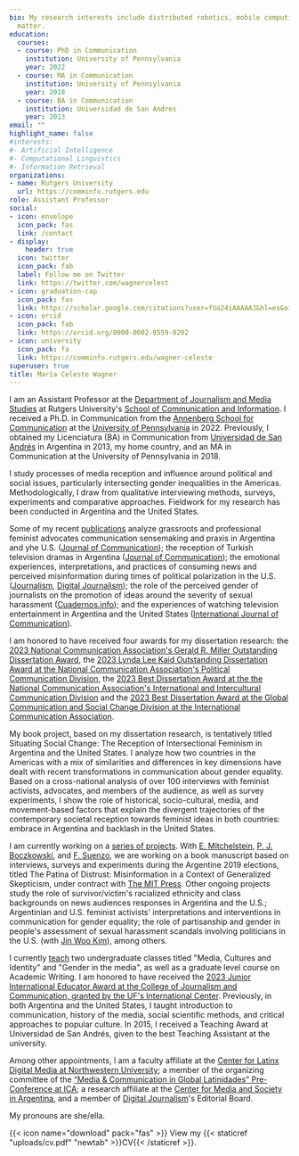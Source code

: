 ```yaml
---
bio: My research interests include distributed robotics, mobile computing and programmable
  matter.
education:
  courses:
  - course: PhD in Communication
    institution: University of Pennsylvania
    year: 2022 
  - course: MA in Communication
    institution: University of Pennsylvania
    year: 2018
  - course: BA in Communication
    institution: Universidad de San Andres
    year: 2013
email: ""
highlight_name: false
#interests:
#- Artificial Intelligence
#- Computational Linguistics
#- Information Retrieval
organizations:
- name: Rutgers University
  url: https://comminfo.rutgers.edu
role: Assistant Professor
social:
- icon: envelope
  icon_pack: fas
  link: /contact
- display:
    header: true
  icon: twitter
  icon_pack: fab
  label: Follow me on Twitter
  link: https://twitter.com/wagnercelest
- icon: graduation-cap
  icon_pack: fas
  link: https://scholar.google.com/citations?user=fUa24iAAAAAJ&hl=es&oi=ao 
- icon: orcid
  icon_pack: fab
  link: https://orcid.org/0000-0002-8559-8202
- icon: university
  icon_pack: fa
  link: https://comminfo.rutgers.edu/wagner-celeste
superuser: true
title: María Celeste Wagner
---
```


I am an Assistant Professor at the [Department of Journalism and Media Studies](https://comminfo.rutgers.edu/about/journalism-and-media-studies-department) at Rutgers University's [School of Communication and Information](https://comminfo.rutgers.edu). I received a Ph.D. in Communication from the [Annenberg School for Communication](https://www.asc.upenn.edu/) at the [University of Pennsylvania](https://www.upenn.edu) in 2022. Previously, I obtained my Licenciatura (BA) in Communication from [Universidad de San Andrés](https://udesa.edu.ar/) in Argentina in 2013, my home country, and an MA in Communication at the University of Pennsylvania in 2018. 

I study processes of media reception and influence around political and social issues, particularly intersecting gender inequalities in the Americas. Methodologically, I draw from qualitative interviewing methods, surveys, experiments and comparative approaches. Fieldwork for my research has been conducted in Argentina and the United States. 

Some of my recent [publications](https://celestewagner.com/research/) analyze grassroots and professional feminist advocates communication sensemaking and praxis in Argentina and yhe U.S. ([Journal of Communication](https://doi.org/10.1093/joc/jqae016)); the reception of Turkish television dramas in Argentina ([Journal of Communication](https://doi.org/10.1093/joc/jqad001)); the emotional experiences, interpretations, and practices of consuming news and perceived misinformation during times of political polarization in the U.S. ([Journalism](https://journals.sagepub.com/doi/abs/10.1177/1464884919878545), [Digital Journalism](https://www.tandfonline.com/doi/abs/10.1080/21670811.2019.1653208)); the role of the perceived gender of journalists on the promotion of ideas around the severity of sexual harassment ([Cuadernos.info](https://scielo.conicyt.cl/scielo.php?pid=S0719-367X2019000100043&script=sci_arttext)); and the experiences of watching television entertainment in Argentina and the United States ([International Journal of Communication](https://ijoc.org/index.php/ijoc/article/view/14191)). 

I am honored to have received four awards for my dissertation research: the [2023 National Communication Association's Gerald R. Miller Outstanding Dissertation Award](https://www.natcom.org/awards/2023-nca-award-winners), the [2023 Lynda Lee Kaid Outstanding Dissertation Award at the National Communication Association's Political Communication Division](https://www.natcom.org/awards/political-communication-division), the [2023 Best Dissertation Award at the the National Communication Association's International and Intercultural Communication Division](https://www.natcom.org/awards/international-and-intercultural-communication-division) and the [2023 Best Dissertation Award at the Global Communication and Social Change Division at the International Communication Association](https://ica-gcsc.org). 

My book project, based on my dissertation research, is tentatively titled Situating Social Change: The Reception of Intersectional Feminism in Argentina and the United States. I analyze how two countries in the Americas with a mix of similarities and differences in key dimensions have dealt with recent transformations in communication about gender equality. Based on a cross-national analysis of over 100 interviews with feminist activists, advocates, and members of the audience, as well as survey experiments, I show the role of historical, socio-cultural, media, and movement-based factors that explain the divergent trajectories of the contemporary societal reception towards feminist ideas in both countries: embrace in Argentina and backlash in the United States. 

I am currently working on a [series of projects](https://celestewagner.com/research/). With [E. Mitchelstein](https://udesa.edu.ar/profesores/eugenia-mitchelstein), [P. J. Boczkowski](https://communication.northwestern.edu/faculty/pablo-boczkowski/), and [F. Suenzo](https://facundosuenzo.com), we are working on a book manuscript based on interviews, surveys and experiments during the Argentine 2019 elections, titled The Patina of Distrust: Misinformation in a Context of Generalized Skepticism, under contract with [The MIT Press](https://mitpress.mit.edu). Other ongoing projects study the role of survivor/victim's racialized ethnicity and class backgrounds on news audiences responses in Argentina and the U.S.; Argentinian and U.S. feminist activists' interpretations and interventions in communication for gender equality; the role of partisanship and gender in people's assessment of sexual harassment scandals involving politicians in the U.S. (with [Jin Woo Kim](https://jinwookimqssdotcom.wordpress.com)), among others. 

I currently [teach](https://celestewagner.com/teaching/) two undergraduate classes titled "Media, Cultures and Identity" and "Gender in the media", as well as a graduate level course on Academic Writing. I am honored to have received the [2023 Junior International Educator Award at the College of Journalism and Communication, granted by the UF's International Center](https://internationalcenter.ufl.edu/faculty-engagement/international-educator-awards). Previously, in both Argentina and the United States, I taught introduction to communication, history of the media, social scientific methods, and critical approaches to popular culture. In 2015, I received a Teaching Award at Universidad de San Andrés, given to the best Teaching Assistant at the university. 

Among other appointments, I am a faculty affiliate at the [Center for Latinx Digital Media at Northwestern University](https://ldm.soc.northwestern.edu); a member of the organizing committee of the [“Media & Communication in Global Latinidades” Pre-Conference at ICA](https://latinxlatammedia.com/); a research affiliate at the [Center for Media and Society in Argentina](https://udesa.edu.ar/meso-en/team), and a member of [Digital Journalism](https://www.tandfonline.com/journals/rdij20)'s Editorial Board. 

My pronouns are she/ella. 

{{< icon name="download" pack="fas" >}} View my {{< staticref "uploads/cv.pdf" "newtab" >}}CV{{< /staticref >}}.
